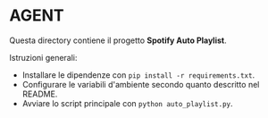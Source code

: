 # AGENT

Questa directory contiene il progetto **Spotify Auto Playlist**.

Istruzioni generali:

- Installare le dipendenze con `pip install -r requirements.txt`.
- Configurare le variabili d'ambiente secondo quanto descritto nel README.
- Avviare lo script principale con `python auto_playlist.py`.

